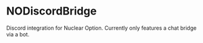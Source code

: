 # NODiscordBridge

Discord integration for Nuclear Option. Currently only features a chat bridge via a bot.
